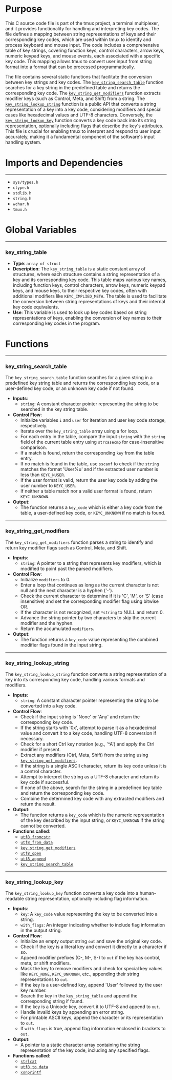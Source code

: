 # Purpose
This C source code file is part of the tmux project, a terminal multiplexer, and it provides functionality for handling and interpreting key codes. The file defines a mapping between string representations of keys and their corresponding key codes, which are used within tmux to identify and process keyboard and mouse input. The code includes a comprehensive table of key strings, covering function keys, control characters, arrow keys, numeric keypad keys, and mouse events, each associated with a specific key code. This mapping allows tmux to convert user input from string format into a format that can be processed programmatically.

The file contains several static functions that facilitate the conversion between key strings and key codes. The [`key_string_search_table`](#key_string_search_table) function searches for a key string in the predefined table and returns the corresponding key code. The [`key_string_get_modifiers`](#key_string_get_modifiers) function extracts modifier keys (such as Control, Meta, and Shift) from a string. The [`key_string_lookup_string`](#key_string_lookup_string) function is a public API that converts a string representation of a key into a key code, considering modifiers and special cases like hexadecimal values and UTF-8 characters. Conversely, the [`key_string_lookup_key`](#key_string_lookup_key) function converts a key code back into its string representation, optionally including flags that describe the key's attributes. This file is crucial for enabling tmux to interpret and respond to user input accurately, making it a fundamental component of the software's input handling system.
# Imports and Dependencies

---
- `sys/types.h`
- `ctype.h`
- `stdlib.h`
- `string.h`
- `wchar.h`
- `tmux.h`


# Global Variables

---
### key_string_table
- **Type**: `array of struct`
- **Description**: The `key_string_table` is a static constant array of structures, where each structure contains a string representation of a key and its corresponding key code. This table maps various key names, including function keys, control characters, arrow keys, numeric keypad keys, and mouse keys, to their respective key codes, often with additional modifiers like `KEYC_IMPLIED_META`. The table is used to facilitate the conversion between string representations of keys and their internal key code equivalents.
- **Use**: This variable is used to look up key codes based on string representations of keys, enabling the conversion of key names to their corresponding key codes in the program.


# Functions

---
### key_string_search_table<!-- {{#callable:key_string_search_table}} -->
The `key_string_search_table` function searches for a given string in a predefined key string table and returns the corresponding key code, or a user-defined key code, or an unknown key code if not found.
- **Inputs**:
    - `string`: A constant character pointer representing the string to be searched in the key string table.
- **Control Flow**:
    - Initialize variables `i` and `user` for iteration and user key code storage, respectively.
    - Iterate over the `key_string_table` array using a for loop.
    - For each entry in the table, compare the input `string` with the `string` field of the current table entry using `strcasecmp` for case-insensitive comparison.
    - If a match is found, return the corresponding `key` from the table entry.
    - If no match is found in the table, use `sscanf` to check if the `string` matches the format 'User%u' and if the extracted user number is less than `KEYC_NUSER`.
    - If the user format is valid, return the user key code by adding the user number to `KEYC_USER`.
    - If neither a table match nor a valid user format is found, return `KEYC_UNKNOWN`.
- **Output**:
    - The function returns a `key_code` which is either a key code from the table, a user-defined key code, or `KEYC_UNKNOWN` if no match is found.


---
### key_string_get_modifiers<!-- {{#callable:key_string_get_modifiers}} -->
The `key_string_get_modifiers` function parses a string to identify and return key modifier flags such as Control, Meta, and Shift.
- **Inputs**:
    - `string`: A pointer to a string that represents key modifiers, which is modified to point past the parsed modifiers.
- **Control Flow**:
    - Initialize `modifiers` to 0.
    - Enter a loop that continues as long as the current character is not null and the next character is a hyphen ('-').
    - Check the current character to determine if it is 'C', 'M', or 'S' (case insensitive) and set the corresponding modifier flag using bitwise OR.
    - If the character is not recognized, set `*string` to NULL and return 0.
    - Advance the string pointer by two characters to skip the current modifier and the hyphen.
    - Return the accumulated `modifiers`.
- **Output**:
    - The function returns a `key_code` value representing the combined modifier flags found in the input string.


---
### key_string_lookup_string<!-- {{#callable:key_string_lookup_string}} -->
The `key_string_lookup_string` function converts a string representation of a key into its corresponding key code, handling various formats and modifiers.
- **Inputs**:
    - `string`: A constant character pointer representing the string to be converted into a key code.
- **Control Flow**:
    - Check if the input string is 'None' or 'Any' and return the corresponding key code.
    - If the string starts with '0x', attempt to parse it as a hexadecimal value and convert it to a key code, handling UTF-8 conversion if necessary.
    - Check for a short Ctrl key notation (e.g., '^A') and apply the Ctrl modifier if present.
    - Extract any modifiers (Ctrl, Meta, Shift) from the string using [`key_string_get_modifiers`](#key_string_get_modifiers).
    - If the string is a single ASCII character, return its key code unless it is a control character.
    - Attempt to interpret the string as a UTF-8 character and return its key code if successful.
    - If none of the above, search for the string in a predefined key table and return the corresponding key code.
    - Combine the determined key code with any extracted modifiers and return the result.
- **Output**:
    - The function returns a `key_code` which is the numeric representation of the key described by the input string, or `KEYC_UNKNOWN` if the string cannot be converted.
- **Functions called**:
    - [`utf8_fromcstr`](utf8.c.driver.md#utf8_fromcstr)
    - [`utf8_from_data`](utf8.c.driver.md#utf8_from_data)
    - [`key_string_get_modifiers`](#key_string_get_modifiers)
    - [`utf8_open`](utf8.c.driver.md#utf8_open)
    - [`utf8_append`](utf8.c.driver.md#utf8_append)
    - [`key_string_search_table`](#key_string_search_table)


---
### key_string_lookup_key<!-- {{#callable:key_string_lookup_key}} -->
The `key_string_lookup_key` function converts a key code into a human-readable string representation, optionally including flag information.
- **Inputs**:
    - `key`: A `key_code` value representing the key to be converted into a string.
    - `with_flags`: An integer indicating whether to include flag information in the output string.
- **Control Flow**:
    - Initialize an empty output string `out` and save the original key code.
    - Check if the key is a literal key and convert it directly to a character if so.
    - Append modifier prefixes (C-, M-, S-) to `out` if the key has control, meta, or shift modifiers.
    - Mask the key to remove modifiers and check for special key values like `KEYC_NONE`, `KEYC_UNKNOWN`, etc., appending their string representations to `out`.
    - If the key is a user-defined key, append 'User' followed by the user key number.
    - Search the key in the `key_string_table` and append the corresponding string if found.
    - If the key is a Unicode key, convert it to UTF-8 and append to `out`.
    - Handle invalid keys by appending an error string.
    - For printable ASCII keys, append the character or its representation to `out`.
    - If `with_flags` is true, append flag information enclosed in brackets to `out`.
- **Output**:
    - A pointer to a static character array containing the string representation of the key code, including any specified flags.
- **Functions called**:
    - [`strlcat`](compat/strlcat.c.driver.md#strlcat)
    - [`utf8_to_data`](utf8.c.driver.md#utf8_to_data)
    - [`xsnprintf`](xmalloc.c.driver.md#xsnprintf)


